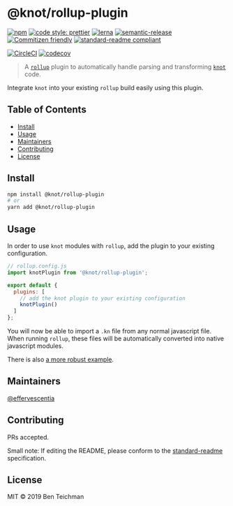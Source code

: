 # @knot/rollup-plugin

[![npm](https://img.shields.io/npm/v/@knot/rollup-plugin?style=flat-square)](http://npm.im/@knot/rollup-plugin)
[![code style: prettier](https://img.shields.io/badge/code_style-prettier-ff69b4.svg?style=flat-square)](https://github.com/prettier/prettier)
[![lerna](https://img.shields.io/badge/maintained%20with-lerna-cc00ff.svg?style=flat-square)](https://lerna.js.org/)
[![semantic-release](https://img.shields.io/badge/%20%20%F0%9F%93%A6%F0%9F%9A%80-semantic--release-e10079.svg?style=flat-square)](https://github.com/semantic-release/semantic-release)
[![Commitizen friendly](https://img.shields.io/badge/commitizen-friendly-brightgreen.svg?style=flat-square)](http://commitizen.github.io/cz-cli/)
[![standard-readme compliant](https://img.shields.io/badge/standard--readme-OK-green.svg?style=flat-square)](https://github.com/RichardLitt/standard-readme)

[![CircleCI](https://img.shields.io/circleci/build/gh/effervescentia/knot?style=flat-square&token=c6d265c2c3ae9fea01043c75299974616b6498b0)](https://circleci.com/gh/effervescentia/knot)
[![codecov](https://codecov.io/gh/effervescentia/knot/branch/master/graph/badge.svg?flag=rollup-plugin)](https://codecov.io/gh/effervescentia/knot)

> A [`rollup`](https://rollupjs.org/) plugin to automatically handle parsing and transforming [`knot`](https://github.com/effervescentia/knot) code.

Integrate `knot` into your existing `rollup` build easily using this plugin.

## Table of Contents

- [Install](#install)
- [Usage](#usage)
- [Maintainers](#maintainers)
- [Contributing](#contributing)
- [License](#license)

## Install

```sh
npm install @knot/rollup-plugin
# or
yarn add @knot/rollup-plugin
```

## Usage

In order to use `knot` modules with `rollup`, add the plugin to your existing configuration.

```js
// rollup.config.js
import knotPlugin from '@knot/rollup-plugin';

export default {
  plugins: [
    // add the knot plugin to your existing configuration
    knotPlugin()
  ]
};
```

You will now be able to import a `.kn` file from any normal javascript file.
When running `rollup`, these files will be automatically converted into native javascript modules.

There is also [a more robust example](https://github.com/effervescentia/knot/tree/master/examples/rollup-react).

## Maintainers

[@effervescentia](https://github.com/effervescentia)

## Contributing

PRs accepted.

Small note: If editing the README, please conform to the [standard-readme](https://github.com/RichardLitt/standard-readme) specification.

## License

MIT © 2019 Ben Teichman
